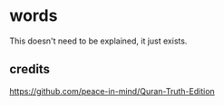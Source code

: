 # words
This doesn't need to be explained, it just exists.
## credits
https://github.com/peace-in-mind/Quran-Truth-Edition
